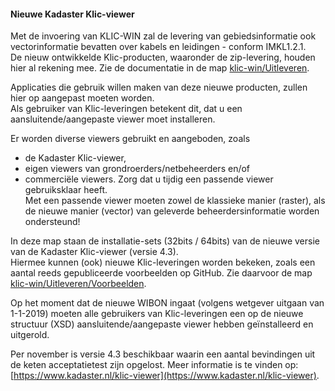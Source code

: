 ﻿#### Nieuwe Kadaster Klic-viewer

Met de invoering van KLIC-WIN zal de levering van gebiedsinformatie ook vectorinformatie bevatten over kabels en leidingen - conform IMKL1.2.1.  \
De nieuw ontwikkelde Klic-producten, waaronder de zip-levering, houden hier al rekening mee. Zie de documentatie in de map [klic-win/Uitleveren](../Uitleveren).

Applicaties die gebruik willen maken van deze nieuwe producten, zullen hier op aangepast moeten worden.  \
Als gebruiker van Klic-leveringen betekent dit, dat u een aansluitende/aangepaste viewer moet installeren. 

Er worden diverse viewers gebruikt en aangeboden, zoals
* de Kadaster Klic-viewer,
* eigen viewers van grondroerders/netbeheerders en/of
* commerciële viewers.
Zorg dat u tijdig een passende viewer gebruiksklaar heeft.  \
Met een passende viewer moeten zowel de klassieke manier (raster), als de nieuwe manier (vector) van geleverde beheerdersinformatie worden ondersteund!

In deze map staan de installatie-sets (32bits / 64bits) van de nieuwe versie van de Kadaster Klic-viewer (versie 4.3).  \
Hiermee kunnen (ook) nieuwe Klic-leveringen worden bekeken, zoals een aantal reeds gepubliceerde voorbeelden op GitHub. Zie daarvoor de map [klic-win/Uitleveren/Voorbeelden](../Uitleveren/Voorbeelden).

Op het moment dat de nieuwe WIBON ingaat (volgens wetgever uitgaan van 1-1-2019) moeten alle gebruikers van Klic-leveringen een op de nieuwe structuur (XSD) aansluitende/aangepaste viewer hebben geïnstalleerd en uitgerold.

Per november is versie 4.3 beschikbaar waarin een aantal bevindingen uit de keten acceptatietest zijn opgelost.
Meer informatie is te vinden op: [https://www.kadaster.nl/klic-viewer](https://www.kadaster.nl/klic-viewer).

